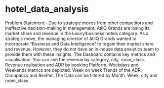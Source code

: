 # hotel_data_analysis
Problem Statement:- 
Due to strategic moves from other competitors and ineffective decision-making in management, AtliQ Grands are losing its market share and revenue in the luxury/business hotels category. As a strategic move, the managing director of AtliQ Grands wanted to incorporate “Business and Data Intelligence” to regain their market share and revenue. However, they do not have an in-house data analytics team to provide them with these insights.
The Dasboard contains key metrics and visualisation. You can see the revenue by category, city, room_class.
Revenue realisation and ADR by booking Platform.
Weekdays and Weekends metrics are depicted.
Week on week Trends of the ADR, Occupancy and RevPar.
The Data can be filtered by Month, Week, city and room_class.
